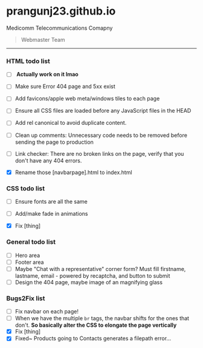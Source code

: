 # prangunj23.github.io
Medicomm Telecommunications Comapny
> Webmaster Team
---

### HTML todo list

- [ ] <b> Actually work on it lmao</b>
- [ ] Make sure Error 404 page and 5xx exist
- [ ] Add favicons/apple web meta/windows tiles to each page
- [ ] Ensure all CSS files are loaded before any JavaScript files in the HEAD
- [ ] Add rel canonical to avoid duplicate content.  
- [ ] Clean up comments: Unnecessary code needs to be removed before sending the page to production
- [ ] Link checker: There are no broken links on the page, verify that you don't have any 404 errors.

- [x] Rename those [navbarpage].html to index.html

### CSS todo list
- [ ] Ensure fonts are all the same
- [ ] Add/make fade in animations
- [x] Fix [thing]


### General todo list

- [ ] Hero area
- [ ] Footer area 
- [ ] Maybe "Chat with a representative" corner form? Must fill firstname, lastname, email - powered by recaptcha, and button to submit
- [ ] Design the 404 page, maybe image of an magnifying glass

### Bugs2Fix list

- [ ] Fix navbar on each page!
- [ ] When we have the multiple <code>br</code> tags, the navbar shifts for the ones that don't. <b> So basically alter the CSS to elongate the page vertically</b>
- [x] Fix [thing]
- [x] Fixed~ Products going to Contacts generates a filepath error...
